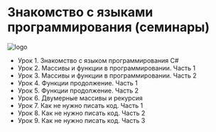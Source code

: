 
# Знакомство с языками программирования (семинары) 
![logo](https://repository-images.githubusercontent.com/432332090/f13f625e-7f8e-4485-824f-3785a891bff3 "c#")
* Урок 1. Знакомство с языком программирования С#  
* Урок 2. Массивы и функции в программировании. Часть 1  
* Урок 3. Массивы и функции в программировании. Часть 2  
* Урок 4. Функции продолжение. Часть 1  
* Урок 5. Функции продолжение. Часть 2  
* Урок 6. Двумерные массивы и рекурсия  
* Урок 7. Как не нужно писать код. Часть 1  
* Урок 8. Как не нужно писать код. Часть 2  
* Урок 9. Как не нужно писать код. Часть 3  
